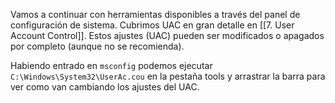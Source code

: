 Vamos a continuar con herramientas disponibles a través del panel de configuración de sistema.
Cubrimos UAC en gran detalle en [[7. User Account Control]]. Estos ajustes (UAC) pueden ser modificados o apagados por completo (aunque no se recomienda).

Habiendo entrado en `msconfig` podemos ejecutar `C:\Windows\System32\UserAc.cou` en la pestaña tools y arrastrar la barra para ver como van cambiando los ajustes del UAC.